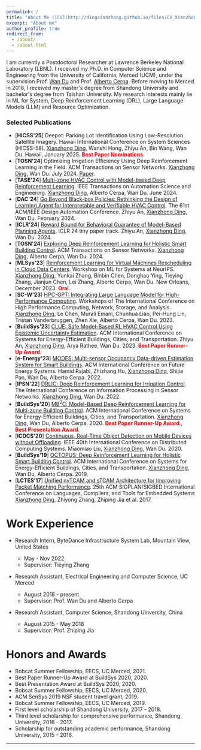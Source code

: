 ```yaml
---
permalink: /
title: "About Me ([CV](http://dingxianzhong.github.io/files/CV_Xianzhong.pdf))"
excerpt: "About me"
author_profile: true
redirect_from: 
  - /about/
  - /about.html
---
```

I am currently a Postdoctoral Researcher at Lawrence Berkeley National Laboratory (LBNL). I received my Ph.D. in Computer Science and Engineering from the University of California, Merced (UCM), under the supervision Prof. [Wan Du](https://sites.ucmerced.edu/wdu) and Prof. [Alberto Cerpa](http://www.andes.ucmerced.edu/~acerpa/). Before moving to Merced in 2018, I received my master's degree from Shandong University and bachelor's degree from Taishan University. My research interests mainly lie in ML for System, Deep Reinforcement Learning (DRL), Large Language Models (LLM) and Resource Optimization.

### Selected Publications

* [**HICSS'25**] Deepot: Parking Lot Identification Using Low-Resolution Satellite Imagery. Hawaii International Conference on System Sciences (HICSS-58). <u>Xianzhong Ding</u>, Wanshi Hong, Zhiyu An, Bin Wang, Wan Du. Hawaii, January 2025. <span style='color:red'>**Best Paper Nominations**</span>.
* [**TOSN'24**] Optimizing Irrigation Efficiency Using Deep Reinforcement Learning in the Field. ACM Transactions on Sensor Networks. <u>Xianzhong Ding</u>, Wan Du. July 2024. [Paper](https://dl.acm.org/doi/full/10.1145/3662182).
* [**TASE'24**] [Multi-zone HVAC Control with Model-based Deep Reinforcement Learning](https://ieeexplore.ieee.org/abstract/document/10557792).  IEEE Transactions on Automation Science and Engineering. <u>Xianzhong Ding</u>, Alberto Cerpa, Wan Du. June 2024.
* [**DAC'24**] [Go Beyond Black-box Policies: Rethinking the Design of Learning Agent for Interpretable and Verifiable HVAC Control](https://dl.acm.org/doi/10.1145/3649329.3656234). The 61st ACM/IEEE Design Automation Conference. Zhiyu An, <u>Xianzhong Ding</u>, Wan Du. February 2024.
* [**ICLR'24**] [Reward Bound for Behavioral Guarantee of Model-Based Planning Agents](https://arxiv.org/abs/2402.13419). ICLR 24 tiny paper track. Zhiyu An, <u>Xianzhong Ding</u>, Wan Du. 2024.
* [**TOSN'24**] [Exploring Deep Reinforcement Learning for Holistic Smart Building Control](https://dl.acm.org/doi/10.1145/3656043). ACM Transactions on Sensor Networks. <u>Xianzhong Ding</u>, Alberto Cerpa, Wan Du. 2024.
* [**MLSys'23**] [Reinforcement Learning for Virtual Machines Rescheduling in Cloud Data Centers](https://neurips.cc/virtual/2023/workshop/66501). Workshop on ML for Systems at NeurIPS. <u>Xianzhong Ding</u>, Yunkai Zhang, Binbin Chen, Donghao Ying, Tieying Zhang, Jianjun Chen, Lei Zhang, Alberto Cerpa, Wan Du. New Orleans, December 2023.  <span style='color:red'>**Oral**</span>.
* [**SC-W'23**] [HPC-GPT: Integrating Large Language Model for High-Performance Computing](https://dl.acm.org/doi/abs/10.1145/3624062.3624172). Workshops of The International Conference on High Performance Computing, Network, Storage, and Analysis. <u>Xianzhong Ding</u>, Le Chen, Murali Emani, Chunhua Liao, Pei-Hung Lin, Tristan Vanderbruggen, Zhen Xie, Alberto Cerpa, Wan Du. 2023.
* [**BuildSys'23**] [CLUE: Safe Model-Based RL HVAC Control Using Epistemic Uncertainty Estimation](https://dl.acm.org/doi/10.1145/3600100.3623742). ACM International Conference on Systems for Energy-Efficient Buildings, Cities, and Transportation. Zhiyu An, <u>Xianzhong Ding</u>, Arya Rathee, Wan Du. 2023. <span style='color:red'>**Best Paper Runner-Up Award**</span>.
* [**e-Energy'23**] [MODES: Multi-sensor Occupancy Data-driven Estimation System for Smart Buildings](https://dl.acm.org/doi/abs/10.1145/3538637.3538852). ACM International Conference on Future Energy Systems. Hamid Rajabi, Zhizhang Hu, <u>Xianzhong Ding</u>, Shijia Pan, Wan Du, Alberto Cerpa. 2022.
* [**IPSN'22**] [DRLIC: Deep Reinforcement Learning for Irrigation Control](https://ieeexplore.ieee.org/document/9826018). The International Conference on Information Processing in Sensor Networks. <u>Xianzhong Ding</u>, Wan Du. 2022.
* [**BuildSys'20**] [MB$^2$C: Model-Based Deep Reinforcement Learning for Multi-zone Building Control](https://dl.acm.org/doi/abs/10.1145/3408308.3427986). ACM International Conference on Systems for Energy-Efficient Buildings, Cities, and Transportation. <u>Xianzhong Ding</u>, Wan Du, Alberto Cerpa. 2020. <span style='color:red'>**Best Paper Runner-Up Award**</span>., <span style='color:red'>**Best Presentation Award**</span>.
* [**ICDCS'20**] [Continuous, Real-Time Object Detection on Mobile Devices without Offloading](https://ieeexplore.ieee.org/document/9355581). IEEE 40th International Conference on Distributed Computing Systems. Miaomiao Liu, <u>Xianzhong Ding</u>, Wan Du. 2020.
* [**BuildSys'19**] [OCTOPUS: Deep Reinforcement Learning for Holistic Smart Building Control](https://dl.acm.org/doi/abs/10.1145/3360322.3360857). ACM International Conference on Systems for Energy-Efficient Buildings, Cities, and Transportation. <u>Xianzhong Ding</u>, Wan Du, Alberto Cerpa. 2019.
* [**LCTES'17**] [Unified nvTCAM and sTCAM Architecture for Improving Packet Matching Performance](https://dl.acm.org/doi/10.1145/3140582.3081034). 25th ACM SIGPLAN/SIGBED International Conference on Languages, Compilers, and Tools for Embedded Systems <u>Xianzhong Ding</u>, Zhiyong Zhang, Zhiping Jia et al. 2017.

Work Experience
======
* Research Intern, ByteDance Infrastructure System Lab, Mountain View, United States
  * May - Nov 2022
  * Supervisor: Tieying Zhang
* Research Assistant, Electrical Engineering and Computer Science, UC Merced
  * August 2018 - present
  * Supervisor: Prof. Wan Du and Alberto Cerpa

* Research Assistant, Computer Science, Shandong Uinversity, China
  * August 2015 - May 2018
  * Supervisor: Prof. Zhiping Jia

Honors and Awards
======
* Bobcat Summer Fellowship, EECS, UC Merced, 2021.
* Best Paper Runner-Up Award at BuildSys 2020, 2020. 
* Best Presentation Award at BuildSys 2020, 2020. 
* Bobcat Summer Fellowship, EECS, UC Merced, 2020.
* ACM SenSys 2019 NSF student travel grant, 2019. 
* Bobcat Summer Fellowship, EECS, UC Merced, 2019.
* First level scholarship of Shandong University, 2017 - 2018.
* Third level scholarship for comprehensive performance, Shandong University, 2016 - 2017.
* Scholarship for outstanding academic performance, Shandong University, 2015 - 2016. 


------

